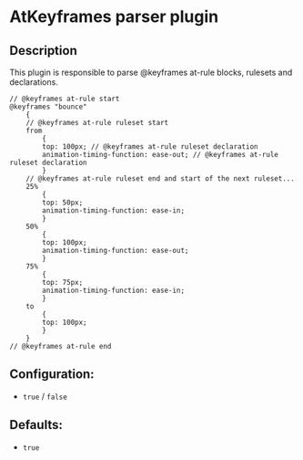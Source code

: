 # AtKeyframes parser plugin #

## Description ##
This plugin is responsible to parse @keyframes at-rule blocks, rulesets and declarations.

```
// @keyframes at-rule start
@keyframes "bounce"
	{
	// @keyframes at-rule ruleset start
	from
		{
		top: 100px; // @keyframes at-rule ruleset declaration
		animation-timing-function: ease-out; // @keyframes at-rule ruleset declaration
		}
	// @keyframes at-rule ruleset end and start of the next ruleset... 
	25%	
		{
		top: 50px;
		animation-timing-function: ease-in;
		}
	50%	
		{
		top: 100px;
		animation-timing-function: ease-out;
		}
	75%
		{
		top: 75px;
		animation-timing-function: ease-in;
		}
	to	
		{
		top: 100px;
		}
	}
// @keyframes at-rule end
```

## Configuration: ##
  * `true` / `false`

## Defaults: ##
  * `true`